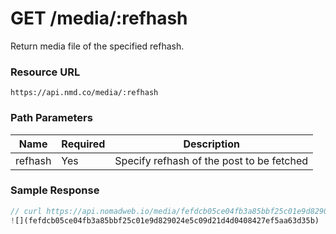 # GET /media/:refhash

Return media file of the specified refhash.

### Resource URL
`https://api.nmd.co/media/:refhash`

### Path Parameters
| Name | Required | Description |
|--|--|--|
| refhash | Yes | Specify refhash of the post to be fetched |

### Sample Response

```typescript
// curl https://api.nomadweb.io/media/fefdcb05ce04fb3a85bbf25c01e9d829024e5c09d21d4d0408427ef5aa63d35b
![](fefdcb05ce04fb3a85bbf25c01e9d829024e5c09d21d4d0408427ef5aa63d35b)
```
